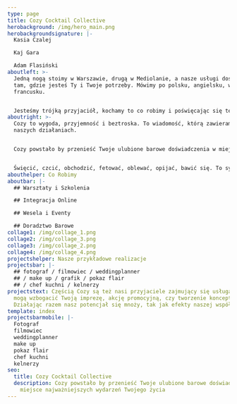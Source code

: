 ```yaml
---
type: page
title: Cozy Cocktail Collective
herobackground: /img/hero_main.png
herobackgroundsignature: |-
  Kasia Czalej

  Kaj Gara

  Adam Flasiński
aboutleft: >-
  Jedną nogą stoimy w Warszawie, drugą w Mediolanie, a nasze usługi dostarczamy
  tam, gdzie jesteś Ty i Twoje potrzeby. Mówimy po polsku, angielsku, włosku i
  francusku.


  Jesteśmy trójką przyjaciół, kochamy to co robimy i poświęcając się temu chcemy zmieniać Wasz świat na lepszy i smaczniejszy.
aboutright: >-
  Cozy to wygoda, przyjemność i beztroska. To wiadomość, którą zawieramy w
  naszych działaniach.


  Cozy powstało by przenieść Twoje ulubione barowe doświadczenia w miejsce najważniejszych wydarzeń Twojego życia.


  Święcić, czcić, obchodzić, fetować, oblewać, opijać, bawić się. To synonimy celebracji, czyli my   - Cozy Cocktail Collective
abouthelper: Co Robimy
aboutbar: |-
  ## Warsztaty i Szkolenia

  ## Integracja Online

  ## Wesela i Eventy

  ## Doradztwo Barowe
collage1: /img/collage_1.png
collage2: /img/collage_3.png
collage3: /img/collage_2.png
collage4: /img/collage_4.png
projectshelper: Nasze przykładowe realizacje
projectsbar: |-
  ## fotograf / filmowiec / weddingplanner
  ## / make up / grafik / pokaz flair
  ## / chef kuchni / kelnerzy
projectstext: Częścią Cozy są też nasi przyjaciele zajmujący się usługami, które
  mogą wzbogacić Twoją imprezę, akcję promocyjną, czy tworzenie konceptu.
  Działając razem nasz potencjał się mnoży, tak jak efekty naszej współpracy
template: index
projectsbarmobile: |-
  Fotograf  
  filmowiec  
  weddingplanner  
  make up  
  pokaz flair  
  chef kuchni  
  kelnerzy
seo:
  title: Cozy Cocktail Collective
  description: Cozy powstało by przenieść Twoje ulubione barowe doświadczenia w
    miejsce najważniejszych wydarzeń Twojego życia
---
```

